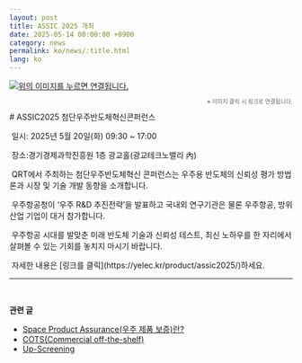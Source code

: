 ```yaml
---
layout: post
title: ASSIC 2025 개최
date: 2025-05-14 00:00:00 +0900
category: news
permalink: ko/news/:title.html
lang: ko
---
```


<a href="https://yelec.kr/product/assic2025/" height="5" width="10" target="_blank">
	<img src="https://yelec.kr/wp-content/uploads/2025/03/%ED%97%A4%EB%8D%94_%ED%81%90%EC%95%8C%ED%8B%B0N-1.jpg" alt="위의 이미지를 누르면 연결됩니다.">
<a>
<p align="right" style="color: #666666; font-size:10px;">※ 이미지 클릭 시 링크로 연결됩니다.</p>
# ASSIC2025 첨단우주반도체혁신콘퍼런스
<br>

<p>&nbsp;일시: 2025년 5월 20일(화) 09:30 ~ 17:00 </p>
<p>&nbsp;장소:경기경제과학진흥원 1층 광교홀(광교테크노밸리 內)</p>
<p>&nbsp;QRT에서 주최하는 첨단우주반도체혁신 콘퍼런스는 우주용 반도체의 신뢰성 평가 방법론과 시장 및 기술 개발 동향을 소개합니다.</p>
<p>&nbsp;우주항공청이 ‘우주 R&D 추진전략’을 발표하고 국내외 연구기관은 물론 우주항공, 방위산업 기업이 대거 참가합니다.</p> 
<p>&nbsp;우주항공 시대를 발맞춘 미래 반도체 기술과 신뢰성 테스트, 최신 노하우를 한 자리에서 살펴볼 수 있는 기회를 놓치지 마시기 바랍니다.</p>

<p>&nbsp;자세한 내용은 [링크를 클릭](https://yelec.kr/product/assic2025/)하세요.</p>

-------------------------------------



<br/> <!-- 한줄 띄기 -->

**관련 글**
- [Space Product Assurance(우주 제품 보증)란?](/ko/article/8.-EEE.html)
- [COTS(Commercial off-the-shelf)](/ko/article/5.COTS.html)
- [Up-Screening](/ko/article/12.upScreening.html)